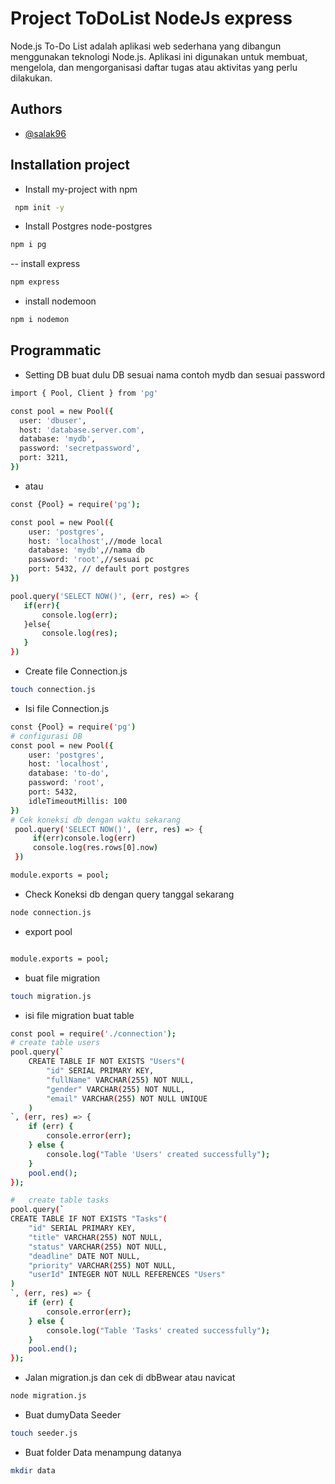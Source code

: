 # Project ToDoList NodeJs express
Node.js To-Do List adalah aplikasi web sederhana yang dibangun menggunakan teknologi Node.js. Aplikasi ini digunakan untuk membuat, mengelola, dan mengorganisasi daftar tugas atau aktivitas yang perlu dilakukan.

## Authors

- [@salak96](https://github.com/salak96)


## Installation project

-  Install my-project with npm

```bash
 npm init -y
```

- Install Postgres node-postgres

```bash
npm i pg
```
-- install express
```bash
npm express
```

- install nodemoon
```bash
npm i nodemon
```


## Programmatic

-   Setting DB buat dulu DB sesuai nama contoh mydb dan sesuai password

```bash
import { Pool, Client } from 'pg'

const pool = new Pool({
  user: 'dbuser',
  host: 'database.server.com',
  database: 'mydb',
  password: 'secretpassword',
  port: 3211,
})

```

-   atau

```bash
const {Pool} = require('pg');

const pool = new Pool({
    user: 'postgres', 
    host: 'localhost',//mode local
    database: 'mydb',//nama db
    password: 'root',//sesuai pc 
    port: 5432, // default port postgres
})

pool.query('SELECT NOW()', (err, res) => {
   if(err){
       console.log(err);
   }else{
       console.log(res);
   }
})
```

-   Create file Connection.js

```bash
touch connection.js
```

-   Isi file Connection.js

```bash
const {Pool} = require('pg')
# configurasi DB
const pool = new Pool({
    user: 'postgres',
    host: 'localhost',
    database: 'to-do',
    password: 'root',
    port: 5432,
    idleTimeoutMillis: 100
})
# Cek koneksi db dengan waktu sekarang
 pool.query('SELECT NOW()', (err, res) => {
     if(err)console.log(err)
     console.log(res.rows[0].now)
 })

module.exports = pool;

```
-  Check Koneksi db dengan query tanggal sekarang

```bash
node connection.js
```
- export pool

```bash

module.exports = pool;
```

-   buat file migration

```bash
touch migration.js
```

-   isi file migration buat table

```bash
const pool = require('./connection');
# create table users
pool.query(`
    CREATE TABLE IF NOT EXISTS "Users"(
        "id" SERIAL PRIMARY KEY,
        "fullName" VARCHAR(255) NOT NULL,
        "gender" VARCHAR(255) NOT NULL,
        "email" VARCHAR(255) NOT NULL UNIQUE
    )
`, (err, res) => {
    if (err) {
        console.error(err);
    } else {
        console.log("Table 'Users' created successfully");
    }
    pool.end();
});

#   create table tasks
pool.query(`
CREATE TABLE IF NOT EXISTS "Tasks"(
    "id" SERIAL PRIMARY KEY,
    "title" VARCHAR(255) NOT NULL,
    "status" VARCHAR(255) NOT NULL,
    "deadline" DATE NOT NULL,
    "priority" VARCHAR(255) NOT NULL,
    "userId" INTEGER NOT NULL REFERENCES "Users"
)
`, (err, res) => {
    if (err) {
        console.error(err);
    } else {
        console.log("Table 'Tasks' created successfully");
    }
    pool.end();
});


```

-   Jalan migration.js dan cek di dbBwear atau navicat

```bash
node migration.js

```
-   Buat dumyData Seeder

```bash
touch seeder.js
```

-   Buat folder Data menampung datanya

```bash
mkdir data
```




    